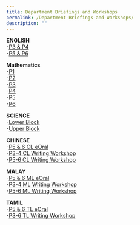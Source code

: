 ```yaml
---
title: Department Briefings and Workshops
permalink: /Department-Briefings-and-Workshops/
description: ""
---
```

**ENGLISH**<br>
\-[P3 & P4]()<br>
\-[P5 & P6]() 
  
**Mathematics**<br>
\-[P1]()<br>
\-[P2]()<br>
\-[P3](/files/P3%20Math%20Parent%20Workshop%20Slides%202021.pdf)<br>
\-[P4](/files/P4%20Math%20Parent%20Workshop%20Slides%202021.pdf)<br>
\-[P5](/files/P5%20Math%20Parent%20Workshop%20Slides%202021.pdf)<br>
\-[P6](/files/P6%20Math%20Parent%20Workshop%20Slides%202021.pdf)
  
**SCIENCE**  
\-[Lower Block](/files/2021%20Parent%20Workshop%20Lower%20block.pdf)<br>
\-[Upper Block](/files/2021%20Parent%20Workshop%20Upper%20block.pdf)
  
**CHINESE**  
\-[P5 & 6 CL eOral](/files/eoral%20Workshop_P5%20and%20P6%2023%20Jan%202021.pdf)<br>
\-[P3-4 CL Writing Workshop](/files/Writing%20workshop_P3%20and%20P4%2023%20Jan%202021.pdf)<br>
\-[P5-6 CL Writing Workshop](/files/Writing%20workshop_P5%20and%20P6%2023%20Jan%202021.pdf)

**MALAY**  
\-[P5 & 6 ML eOral](/files/2021%20P5%20%20P6%20ML%20Parents%20Exam%20Format%20%20E-Oral%20Workshop.pdf)<br>
\-[P3-4 ML Writing Workshop](/files/2021%20P3%20%20P4%20ML%20Parents%20Writing%20Workshop.pdf)<br>
\-[P5-6 ML Writing Workshop](/files/2021%20P5%20%20P6%20ML%20Parents%20Writing%20Workshop.pdf)

**TAMIL**  
\-[P5 & 6 TL eOral](/files/2021_Parents%20Workshop%20-%20P5%20%206%20TL%20eOral%20Slides.pdf)<br>
\-[P3-6 TL Writing Workshop](/files/2021_%20Parent%20Writing%20Workshop_P3-6%20TL.pdf)